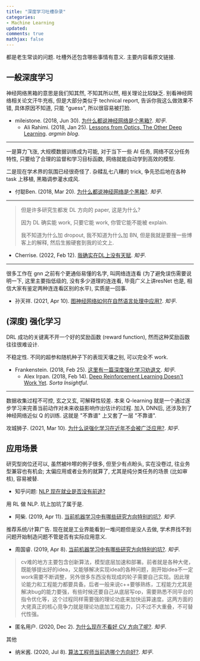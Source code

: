 ```yaml
---
title: "深度学习吐槽杂录"
categories: 
- Machine Learning
updated:
comments: true
mathjax: false
---
```


都是老生常谈的问题. 吐槽外还包含哪些事情有意义. 主要内容看原文链接.

<!-- more -->

## 一般深度学习

神经网络黑箱的意思是我们知其然, 不知其所以然, 相关理论比较缺乏. 别看神经网络相关论文汗牛充栋, 但是大部分类似于 technical report, 告诉你我这么做效果不错, 具体原因不知道, 只能 "guess", 所以很容易被打脸.

- mileistone. (2018, Jun 30). [为什么都说神经网络是个黑箱?](https://www.zhihu.com/question/263672028/answer/430179912). *知乎*.
    - Ali Rahimi. (2018, Jan 25). [Lessons from Optics, The Other Deep Learning](http://www.argmin.net/2018/01/25/optics/). *argmin blog*.

---

一是算力飞涨, 大规模数据训练成为可能, 对于当下一些 AI 任务, 网络不区分任务特性, 只要给了合理的监督和学习目标函数, 网络就能自动学到高效的模型.

二是现在学术界的氛围已经很奇怪了. 杂糅乱七八糟的 trick, 争先恐后地在各种 task 上移植, 黑箱调参灌水成风.

- 付聪Ben. (2018, Mar 20). [为什么都说神经网络是个黑箱?](https://www.zhihu.com/question/263672028/answer/345883835). *知乎*.

---

> 但是许多研究生都发 DL 方向的 paper, 这是为什么?
>
> 因为 DL 确实能 work, 只要它能 work, 你管它能不能被 explain.
>
> 我不知道为什么加 dropout, 我不知道为什么加 BN, 但是我就是要搜一些博客上的解释, 然后生搬硬套到我的论文上.

- Cherrise. (2022, Feb 12). [我确实在DL上没有天赋](https://zhuanlan.zhihu.com/p/466568642). *知乎*.

---

很多工作在 gnn 之前有个更通俗易懂的名字, 叫网络连连看 (为了避免误伤需要说明一下, 这里主要指低级的, 没有多少道理的连连看, 毕竟广义上讲resNet 也是, 相信大家有鉴定两种连连看区别的水平), 实质是一回事.

- 孙天祥. (2021, Apr 10). [图神经网络如何在自然语言处理中应用?](https://www.zhihu.com/question/330103469/answer/1827458619). *知乎*.

## (深度) 强化学习

DRL 成功的关键离不开一个好的奖励函数 (reward function), 然而这种奖励函数往往很难设计.

不稳定性. 不同的超参和随机种子下的表现天壤之别, 可以完全不 work.

- Frankenstein. (2018, Feb 25). [这里有一篇深度强化学习劝退文](https://zhuanlan.zhihu.com/p/33936457). *知乎*.
    - Alex Irpan. (2018, Feb 14). [Deep Reinforcement Learning Doesn't Work Yet](https://www.alexirpan.com/2018/02/14/rl-hard.html). *Sorta Insightful*.

---

数据收集过程不可控, 玄之又玄, 可解释性较差. 本来 Q-learning 就是一个通过逐步学习来完善当前动作对未来收益影响作出估计的过程. 加入 DNN后, 还涉及到了神经网络近似 Q 的训练. 这就是 "不靠谱" 上又套了一层 "不靠谱".

攻城狮子. (2021, Mar 10). [为什么说强化学习在近年不会被广泛应用?](https://www.zhihu.com/question/404471029/answer/1755948468). *知乎*.

## 应用场景

研究型岗位还可以, 虽然被咔嚓的例子很多, 但至少有点盼头, 实在没卷过, 往业务型兼容也有机会; 太偏应用或者业务的就算了, 尤其是纯分类任务的场景 (比如审核), 容易被替.

- 知乎问题: [NLP 现在就业是否没有前途?](https://www.zhihu.com/question/363740740)

用 RL 做 NLP. 坑上加坑了属于是.

- 阿柴. (2019, Apr 11). [当前机器学习中有哪些研究方向特别的坑?](https://www.zhihu.com/question/299068775/answer/647698748). *知乎*.

推荐系统/计算广告. 现在就是工业界能看到一堆问题但是没人去做, 学术界找不到问题开始制造问题不管是否有实际应用意义.

- 周国睿. (2019, Apr 8). [当前机器学习中有哪些研究方向特别的坑?](https://www.zhihu.com/question/299068775/answer/644809803). *知乎*.

> cv难的地方主要包含创新算法，模型底层加速和部署。前者就是各种大佬，既能够提出好的idea，又能够解决实现idea的各种问题，刚开始idea不一定work需要不断调整，另外很多东西没有现成的轮子需要自己实现。因此理论能力和工程能力都要具备。后者一般来说c++要够熟练，工程能力尤其是解决bug的能力要强，有些时候还要自己从底层写op，需要熟悉不同平台的指令优化等，这个过程同样需要强的理论功底来加快运算速度。这两方面的大佬真正的核心竞争力就是理论功底加工程能力，只不过不大重叠，不可替代性强。

- 匿名用户. (2020, Dec 2). [为什么现在不看好 CV 方向了呢?](https://www.zhihu.com/question/383486199/answer/1606619221). *知乎*.

其他

- 纳米酱. (2020, Jul 8). [算法工程师当前选哪个方向好?](https://www.zhihu.com/question/398876586/answer/1325455486). *知乎*.